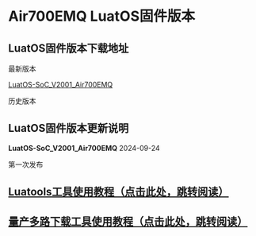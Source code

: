 # Air700EMQ LuatOS固件版本## LuatOS固件版本下载地址最新版本[LuatOS-SoC_V2001_Air700EMQ](https://gitee.com/openLuat/LuatOS/releases/download/v2001.ec7xx.release/LuatOS-SoC_V2001_Air700EMQ.soc)历史版本## LuatOS固件版本更新说明**LuatOS-SoC_V2001_Air700EMQ** 2024-09-24第一次发布## [Luatools工具使用教程（点击此处，跳转阅读）](https://docs.openluat.com/Luatools/)## [量产多路下载工具使用教程（点击此处，跳转阅读）](https://docs.openluat.com/multi_download/)